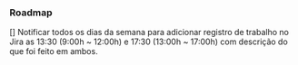 ### Roadmap

[] Notificar todos os dias da semana para adicionar registro de trabalho no Jira as 13:30 (9:00h ~ 12:00h) e 17:30 (13:00h ~ 17:00h) com descrição do que foi feito em ambos.
